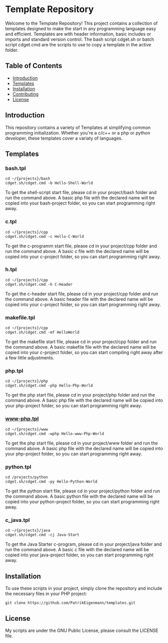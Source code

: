 # Template Repository

Welcome to the Template Repository! This project contains a collection of templates designed to make
the start in any programming language easy and efficient. Templates are with header information, basic
includes or imports and standard version control. The bash script cdget.sh or batch script cdget.cmd are
the scripts to use to copy a template in the active folder.

## Table of Contents
- [Introduction](#Introduction)
- [Templates](#Templates)
- [Installation](#Installation)
- [Contributing](#Contributing)
- [License](#License)

## Introduction

This repository contains a variety of Templates at simplifying common programming initialization. Whether
you're a c/c++ or a php or python developer, these templates cover a variaty of languages.

## Templates

### bash.tpl

```
cd ~/{projects}/bash
cdget.sh/cdget.cmd -b Hello-Shell-World
```
To get the shell-script start file, please cd in your project/bash folder and run the command above.
A basic php file with the declared name will be copied into your bash-project folder, so you can start
programming right away.

### c.tpl

```
cd ~/{projects}/cpp
cdget.sh/cdget.cmd -c Hello-C-World
```
To get the c-programm start file, please cd in your project/cpp folder and run the command above.
A basic c file with the declared name will be copied into your c-project folder, so you can start
programming right away.

### h.tpl

```
cd ~/{projects}/cpp
cdget.sh/cdget.cmd -h C-Header
```
To get the c-header start file, please cd in your project/cpp folder and run the command above.
A basic header file with the declared name will be copied into your c-project folder, so you can start
programming right away.

### makefile.tpl

```
cd ~/{projects}/cpp
cdget.sh/cdget.cmd -mf HelloWorld
```
To get the makefile start file, please cd in your project/cpp folder and run the command above.
A basic makefile file with the declared name will be copied into your c-project folder, so you can start
compiling right away after a few little adjustments.

### php.tpl

```
cd ~/{projects}/php
cdget.sh/cdget.cmd -php Hello-Php-World
```
To get the php start file, please cd in your project/php folder and run the command above. A basic
php file with the declared name will be copied into your php-project folder, so you can start
programming right away.

### www-php.tpl

```
cd ~/{projects}/www
cdget.sh/cdget.cmd -wphp Hello-www-Php-World
```
To get the php start file, please cd in your project/www folder and run the command above. A basic
php file with the declared name will be copied into your php-project folder, so you can start
programming right away.

### python.tpl

```
cd /projects/python
cdget.sh/cdget.cmd -py Hello-Python-World
```
To get the python start file, please cd in your project/python folder and run the command above. A basic
python file with the declared name will be copied into your python-project folder, so you can start
programming right away.

### c_java.tpl

```
cd ~/{projects}/java
cdget.sh/cdget.cmd -cj Java-Start
```
To get the Java Starter c-program, please cd in your project/java folder and run the command above.
A basic c file with the declared name will be copied into your java-project folder, so you can start
programming right away.

## Installation

To use these scripts in your project, simply clone the repository and include the necessary files in your PHP project:

```
git clone https://github.com/PatrikEigenmann/templates.git
```

## License
My scripts are under the GNU Public License, please consult the LICENSE file.